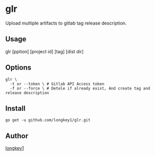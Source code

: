 # glr

Upload multiple artifacts to gitlab tag release description.

## Usage

glr [pption] [project id] [tag] [dist dir]

## Options

```
glr \
  -t or --token \ # Gitlab API Access token
  -f or --force \ # Detele if already exist, And create tag and release description
```


## Install
```
go get -u github.com/longkey1/glr.git

```

## Author

[longkey1](hrrps://www.longkey1.net)
